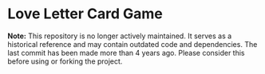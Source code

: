 # Love Letter Card Game

**Note:** This repository is no longer actively maintained. It serves as a historical reference and may contain outdated code and dependencies. The last commit has been made more than 4 years ago. Please consider this before using or forking the project.
